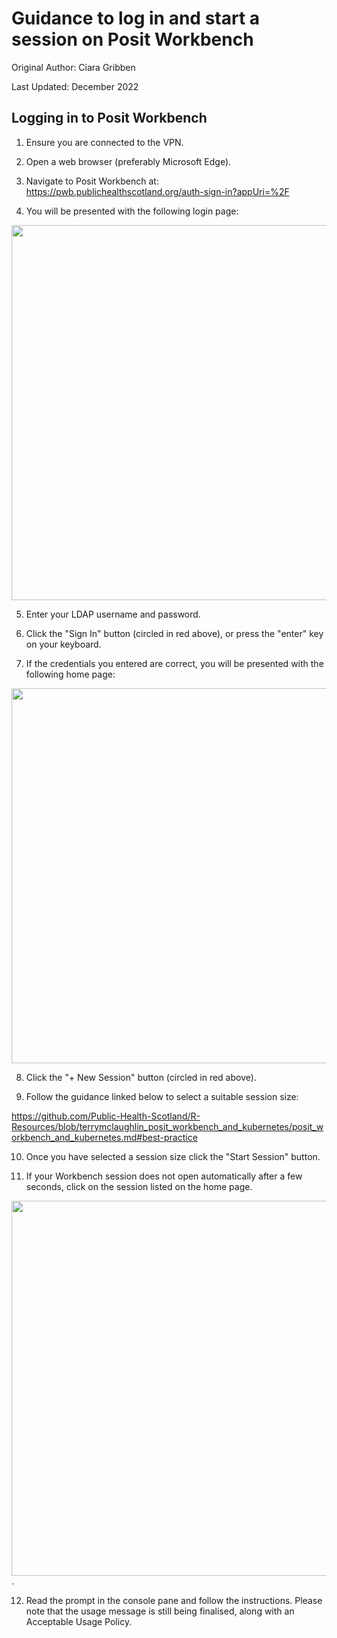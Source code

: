 # Guidance to log in and start a session on Posit Workbench

Original Author: Ciara Gribben

Last Updated: December 2022

## Logging in to Posit Workbench
1. Ensure you are connected to the VPN.

2. Open a web browser (preferably Microsoft Edge).

3. Navigate to Posit Workbench at: https://pwb.publichealthscotland.org/auth-sign-in?appUri=%2F

4. You will be presented with the following login page:

<img src = "https://user-images.githubusercontent.com/45657289/186685760-da0d9dc6-cfe8-4afc-93fd-7afaaf6fd91d.png" width="600">

5. Enter your LDAP username and password.

6. Click the "Sign In" button (circled in red above), or press the "enter" key on your keyboard.

7. If the credentials you entered are correct, you will be presented with the following home page:

<img src = "https://user-images.githubusercontent.com/45657289/199207826-9fb88d1c-88e6-4418-9cec-1ec8a0f02875.png" width = "600">

8. Click the "+ New Session" button (circled in red above).

9. Follow the guidance linked below to select a suitable session size:

https://github.com/Public-Health-Scotland/R-Resources/blob/terrymclaughlin_posit_workbench_and_kubernetes/posit_workbench_and_kubernetes.md#best-practice

10. Once you have selected a session size click the "Start Session" button.

11. If your Workbench session does not open automatically after a few seconds, click on the session listed on the home page.

<img src = "https://user-images.githubusercontent.com/45657289/199208971-bf977d57-b042-4e43-9e15-b9b107dc89bc.png" width = "600">.

12. Read the prompt in the console pane and follow the instructions. Please note that the usage message is still being finalised, along with an Acceptable Usage Policy.

